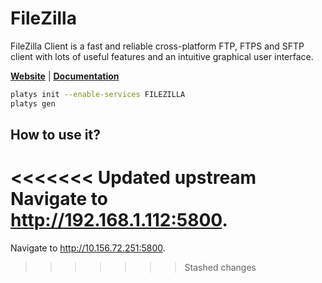 # FileZilla

FileZilla Client is a fast and reliable cross-platform FTP, FTPS and SFTP client with lots of useful features and an intuitive graphical user interface.

**[Website](https://filezilla-project.org/)** | **[Documentation](https://wiki.filezilla-project.org/Documentation)**

```bash
platys init --enable-services FILEZILLA
platys gen
```

## How to use it?

<<<<<<< Updated upstream
Navigate to <http://192.168.1.112:5800>.
=======
Navigate to <http://10.156.72.251:5800>.
>>>>>>> Stashed changes

